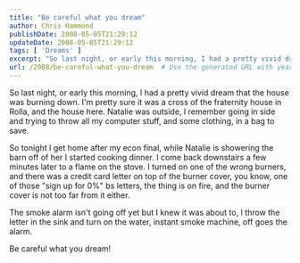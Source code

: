```yaml
---
title: "Be careful what you dream"
author: Chris Hammond
publishDate: 2008-05-05T21:29:12
updateDate: 2008-05-05T21:29:12
tags: [ 'Dreams' ]
excerpt: "So last night, or early this morning, I had a pretty vivid dream that the house was burning down. I'm pretty sure it was a cross of the fraternity house in Rolla, and the house here. Natalie was outside, I remember going in side and trying to throw all my computer stuff, and some clothing, in a bag to save.  So tonight I get home after my econ final, while Natalie is showering the barn off of her I started cooking dinner. I come back downstairs a few minutes later to a flame on the stove. I turned on one of the wrong burners, and there was a credit card letter on top of the burner cover, you know, one of those \"sign up for 0%\" bs letters, the thing is on fire, and the burner cover is not too far from it either.  The smoke alarm isn't going off yet but I knew it was about to, I throw the letter in the sink and turn on the water, instant smoke machine, off goes the alarm.  Be careful what you dream! "
url: /2008/be-careful-what-you-dream  # Use the generated URL with year
---
```

<p>So last night, or early this morning, I had a pretty vivid dream that the house was burning down. I'm pretty sure it was a cross of the fraternity house in Rolla, and the house here. Natalie was outside, I remember going in side and trying to throw all my computer stuff, and some clothing, in a bag to save.</p> <p>So tonight I get home after my econ final, while Natalie is showering the barn off of her I started cooking dinner. I come back downstairs a few minutes later to a flame on the stove. I turned on one of the wrong burners, and there was a credit card letter on top of the burner cover, you know, one of those "sign up for 0%" bs letters, the thing is on fire, and the burner cover is not too far from it either.</p> <p>The smoke alarm isn't going off yet but I knew it was about to, I throw the letter in the sink and turn on the water, instant smoke machine, off goes the alarm.</p> <p>Be careful what you dream!</p>
